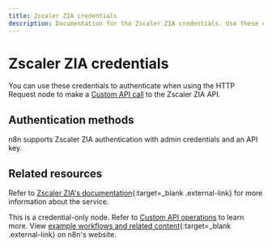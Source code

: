 ```yaml
---
title: Zscaler ZIA credentials
description: Documentation for the Zscaler ZIA credentials. Use these credentials to authenticate Zscaler ZIA in n8n, a workflow automation platform.
---
```


# Zscaler ZIA credentials

You can use these credentials to authenticate when using the HTTP Request node to make a [Custom API call](/integrations/custom-operations/) to the Zscaler ZIA API.

## Authentication methods

n8n supports Zscaler ZIA authentication with admin credentials and an API key.

## Related resources

Refer to [Zscaler ZIA's documentation](https://help.zscaler.com/zia/getting-started-zia-api){:target=_blank .external-link} for more information about the service.

This is a credential-only node. Refer to [Custom API operations](/integrations/custom-operations/) to learn more. View [example workflows and related content](https://n8n.io/integrations/zscaler-zia/){:target=_blank .external-link} on n8n's website.
